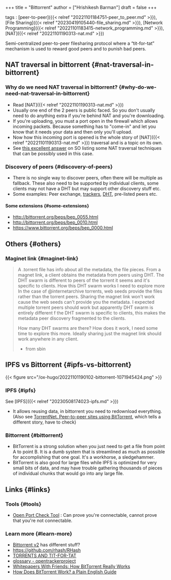 +++
title = "Bittorrent"
author = ["Hrishikesh Barman"]
draft = false
+++

tags
: [peer-to-peer]({{< relref "20221101184751-peer_to_peer.md" >}}), [File Sharing]({{< relref "20230419105440-file_sharing.md" >}}), [Network Programming]({{< relref "20221101183415-network_programming.md" >}}), [NAT]({{< relref "20221101190313-nat.md" >}})

Semi-centralized peer-to-peer filesharing protocol where a “tit-for-tat” mechanism is used to reward good peers and to punish bad peers.


## NAT traversal in bittorrent {#nat-traversal-in-bittorrent}


### Why do we need NAT traversal in bittorrent? {#why-do-we-need-nat-traversal-in-bittorrent}

-   Read [NAT]({{< relref "20221101190313-nat.md" >}})
-   Usually one end of the 2 peers is public faced. So you don't usually need to do anything extra if you're behind NAT and you're downloading.
-   If you're uploading, you must a port open in the firewall which allows incoming packets. Because something has to "come-in" and let you know that it needs your data and then only you'll upload.
-   Now how this incoming port is opened is the whole story of [NAT]({{< relref "20221101190313-nat.md" >}}) traversal and is a topic on its own.
-   See [this excellent answer](https://stackoverflow.com/questions/37367769/how-nat-traversal-works-in-case-of-peer-to-peer-protocols-like-bittorrent) on SO listing some NAT traversal techniques that can be possibly used in this case.


### Discovery of peers {#discovery-of-peers}

-   There is no single way to discover peers, often there will be multiple as fallback. These also need to be supported by individual clients, some clients may not have a DHT but may support other discovery stuff etc.
-   Some examples: Peer exchange, [trackers](https://github.com/ngosang/trackerslist), [DHT](https://en.wikipedia.org/wiki/Mainline_DHT), pre-listed peers etc.


#### Some extensions {#some-extensions}

-   <http://bittorrent.org/beps/bep_0055.html>
-   <http://bittorrent.org/beps/bep_0010.html>
-   <https://www.bittorrent.org/beps/bep_0000.html>


## Others {#others}


### Maginet link {#maginet-link}

> A .torrent file has info about all the metadata, the file pieces. From a magnet link, a client obtains the metadata from peers using DHT. The DHT swarm is different to peers of the torrent it seems and it's specific to clients. How this DHT swarm works I need to explore more
> In the case of @internetarchive
>  torrents, web seeds provide the files rather than the torrent peers. Sharing the magnet link won't work cause the web seeds can't provide you the metadata. I expected multiple torrent peers should work but apparently DHT swarm is entirely different
>  f the DHT swarm is specific to clients, this makes the metadata peer discovery fragmented to the clients.
>
> How many DHT swarms are there? How does it work, I need some time to explore this more. Ideally sharing just the magnet link should work anywhere in any client.
>
> -   from sbin


## IPFS vs Bittorrent {#ipfs-vs-bittorrent}

{{< figure src="/ox-hugo/20221101190102-bittorrent-1071945424.png" >}}


### IPFS {#ipfs}

See [IPFS]({{< relref "20230508174023-ipfs.md" >}})

-   It allows reusing data, in bittorrent you need to redownload everything. (Also see [TorrentNet. Peer-to-peer sites using BitTorrent](https://archive.is/EJfNV), which tells a different story, have to check)


### Bittorrent {#bittorrent}

-   BitTorrent is a strong solution when you just need to get a file from point A to point B. It is a dumb system that is streamlined as much as possible for accomplishing that one goal. It's a workhorse, a sledgehammer.
-   BitTorrent is also good for large files while IPFS is optimized for very small bits of data, and may have trouble gathering thousands of pieces of individual chunks that would go into any large file.


## Links {#links}


### Tools {#tools}

-   [Open Port Check Tool](https://www.canyouseeme.org/) : Can prove you're connectable, cannot prove that you're not connectable.


### Learn more {#learn-more}

-   [Bittorrent v2](https://blog.libtorrent.org/2020/09/bittorrent-v2/) has different stuff?
-   <https://github.com/rhash/RHash>
-   [TORRENTS AND TIT-FOR-TAT](http://www.cs.cornell.edu/courses/cs5412/2012sp/slides/VI%20-%20Torrents%20and%20Tit%20for%20Tat.pdf)
-   [glossary - opentrackerproject](https://www.reddit.com/r/opentrackerproject/wiki/glossary#wiki_torrent)
-   [Whitepapers With Friends: How BitTorrent Really Works](https://archive.is/20220727134803/http://www.alexkyte.me/2016/10/how-bittorrent-really-works.html)
-   [How Does BitTorrent Work? a Plain English Guide](https://skerritt.blog/bit-torrent/)
